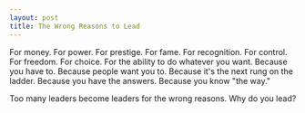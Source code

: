 ```yaml
---
layout: post
title: The Wrong Reasons to Lead
---
```


For money. For power. For prestige. For fame. For recognition. For control. For freedom. For choice. For the ability to do whatever you want. Because you have to. Because people want you to. Because it's the next rung on the ladder. Because you have the answers. Because you know "the way."

Too many leaders become leaders for the wrong reasons. Why do you lead?
